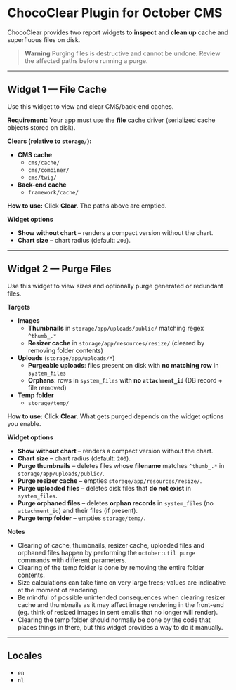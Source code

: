 # ChocoClear Plugin for October CMS

ChocoClear provides two report widgets to **inspect** and **clean up** cache and superfluous files on disk.

> **Warning**
> Purging files is destructive and cannot be undone. Review the affected paths before running a purge.

---

## Widget 1 — File Cache

Use this widget to view and clear CMS/back-end caches.

**Requirement:** Your app must use the **file** cache driver (serialized cache objects stored on disk).

**Clears (relative to `storage/`):**
- **CMS cache**
    - `cms/cache/`
    - `cms/combiner/`
    - `cms/twig/`
- **Back-end cache**
    - `framework/cache/`

**How to use:** Click **Clear**. The paths above are emptied.

**Widget options**
- **Show without chart** – renders a compact version without the chart.
- **Chart size** – chart radius (default: `200`).

---

## Widget 2 — Purge Files

Use this widget to view sizes and optionally purge generated or redundant files.

**Targets**
- **Images**
    - **Thumbnails** in `storage/app/uploads/public/` matching regex `^thumb_.*`
    - **Resizer cache** in `storage/app/resources/resize/` (cleared by removing folder contents)
- **Uploads** (`storage/app/uploads/*`)
    - **Purgeable uploads**: files present on disk with **no matching row** in `system_files`
    - **Orphans**: rows in `system_files` with **no `attachment_id`** (DB record + file removed)
- **Temp folder**
    - `storage/temp/`

**How to use:** Click **Clear**. What gets purged depends on the widget options you enable.

**Widget options**
- **Show without chart** – renders a compact version without the chart.
- **Chart size** – chart radius (default: `200`).
- **Purge thumbnails** – deletes files whose **filename** matches `^thumb_.*` in `storage/app/uploads/public/`.
- **Purge resizer cache** – empties `storage/app/resources/resize/`.
- **Purge uploaded files** – deletes disk files that **do not exist** in `system_files`.
- **Purge orphaned files** – deletes **orphan records** in `system_files` (no `attachment_id`) and their files (if present).
- **Purge temp folder** – empties `storage/temp/`.

**Notes**
- Clearing of cache, thumbnails, resizer cache, uploaded files and orphaned files happen by performing the `october:util purge` commands with different parameters.
- Clearing of the temp folder is done by removing the entire folder contents.
- Size calculations can take time on very large trees; values are indicative at the moment of rendering.
- Be mindful of possible unintended consequences when clearing resizer cache and thumbnails as it may affect image rendering in the front-end (eg. think of resized images in sent emails that no longer will render).
- Clearing the temp folder should normally be done by the code that places things in there, but this widget provides a way to do it manually.

---

## Locales
- `en`
- `nl`
